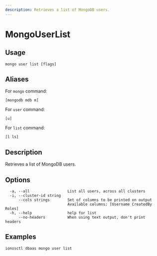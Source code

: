 ```yaml
---
description: Retrieves a list of MongoDB users.
---
```


# MongoUserList

## Usage

```text
mongo user list [flags]
```

## Aliases

For `mongo` command:

```text
[mongodb mdb m]
```

For `user` command:

```text
[u]
```

For `list` command:

```text
[l ls]
```

## Description

Retrieves a list of MongoDB users.

## Options

```text
  -a, --all                 List all users, across all clusters
  -i, --cluster-id string   
      --cols strings        Set of columns to be printed on output 
                            Available columns: [Username CreatedBy Roles]
  -h, --help                help for list
      --no-headers          When using text output, don't print headers
```

## Examples

```text
ionosctl dbaas mongo user list
```

